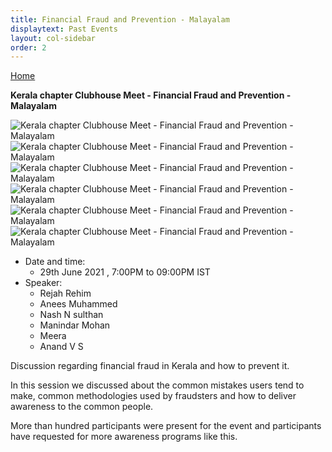 ```yaml
---
title: Financial Fraud and Prevention - Malayalam
displaytext: Past Events
layout: col-sidebar
order: 2
---
```


[Home](../index.html)


**Kerala chapter Clubhouse Meet - Financial Fraud and Prevention - Malayalam**


![Kerala chapter Clubhouse Meet - Financial Fraud and Prevention - Malayalam](../assets/images/clubhouse_event_Financial_Fraud_and_Prevention-Malayalam-1.jpeg)
![Kerala chapter Clubhouse Meet - Financial Fraud and Prevention - Malayalam](../assets/images/clubhouse_event_Financial_Fraud_and_Prevention-Malayalam-2.jpeg)
![Kerala chapter Clubhouse Meet - Financial Fraud and Prevention - Malayalam](../assets/images/clubhouse_event_Financial_Fraud_and_Prevention-Malayalam-3.jpeg)
![Kerala chapter Clubhouse Meet - Financial Fraud and Prevention - Malayalam](../assets/images/clubhouse_event_Financial_Fraud_and_Prevention-Malayalam-4.jpeg)
![Kerala chapter Clubhouse Meet - Financial Fraud and Prevention - Malayalam](../assets/images/clubhouse_event_Financial_Fraud_and_Prevention-Malayalam-5.jpeg)
![Kerala chapter Clubhouse Meet - Financial Fraud and Prevention - Malayalam](../assets/images/clubhouse_event_Financial_Fraud_and_Prevention-Malayalam-6.jpeg)


- Date and time:
    - 29th June 2021 , 7:00PM to 09:00PM IST
- Speaker:
    - Rejah Rehim
    - Anees Muhammed
    - Nash N sulthan 
    - Manindar Mohan
    - Meera
    - Anand V S

Discussion regarding financial fraud in Kerala and how to prevent it.

In this session we discussed about the common mistakes users tend to make, common methodologies used by fraudsters and how to deliver awareness to the common people.

More than hundred participants were present for the event and participants have requested for more awareness programs like this.